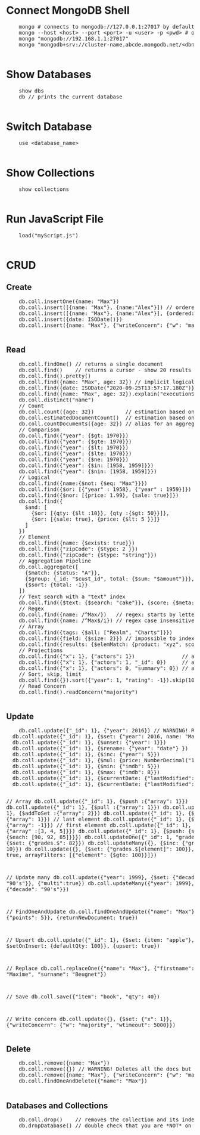 <!DOCTYPE html>
<html>
<head>
  
</head>
<body>
  <h1>Connect MongoDB Shell</h1>
  <pre>
    mongo # connects to mongodb://127.0.0.1:27017 by default
    mongo --host &lt;host&gt; --port &lt;port&gt; -u &lt;user&gt; -p &lt;pwd&gt; # omit the password if you want a prompt
    mongo "mongodb://192.168.1.1:27017"
    mongo "mongodb+srv://cluster-name.abcde.mongodb.net/&lt;dbname&gt;" --username &lt;username&gt; # MongoDB Atlas
  </pre>

  <h1>Show Databases</h1>
  <pre>
    show dbs
    db // prints the current database
  </pre>

  <h1>Switch Database</h1>
  <pre>
    use &lt;database_name&gt;
  </pre>

  <h1>Show Collections</h1>
  <pre>
    show collections
  </pre>

  <h1>Run JavaScript File</h1>
  <pre>
    load("myScript.js")
  </pre>

  <h1>CRUD</h1>

  <h2>Create</h2>
  <pre>
    db.coll.insertOne({name: "Max"})
    db.coll.insert([{name: "Max"}, {name:"Alex"}]) // ordered bulk insert
    db.coll.insert([{name: "Max"}, {name:"Alex"}], {ordered: false}) // unordered bulk insert
    db.coll.insert({date: ISODate()})
    db.coll.insert({name: "Max"}, {"writeConcern": {"w": "majority", "wtimeout": 5000}})
  </pre>

  <h2>Read</h2>
  <pre>
    db.coll.findOne() // returns a single document
    db.coll.find()    // returns a cursor - show 20 results - "it" to display more
    db.coll.find().pretty()
    db.coll.find({name: "Max", age: 32}) // implicit logical "AND".
    db.coll.find({date: ISODate("2020-09-25T13:57:17.180Z")})
    db.coll.find({name: "Max", age: 32}).explain("executionStats") // or "queryPlanner" or "allPlansExecution"
    db.coll.distinct("name")
    // Count
    db.coll.count({age: 32})          // estimation based on collection metadata
    db.coll.estimatedDocumentCount()  // estimation based on collection metadata
    db.coll.countDocuments({age: 32}) // alias for an aggregation pipeline - accurate count
    // Comparison
    db.coll.find({"year": {$gt: 1970}})
    db.coll.find({"year": {$gte: 1970}})
    db.coll.find({"year": {$lt: 1970}})
    db.coll.find({"year": {$lte: 1970}})
    db.coll.find({"year": {$ne: 1970}})
    db.coll.find({"year": {$in: [1958, 1959]}})
    db.coll.find({"year": {$nin: [1958, 1959]}})
    // Logical
    db.coll.find({name:{$not: {$eq: "Max"}}})
    db.coll.find({$or: [{"year" : 1958}, {"year" : 1959}]})
    db.coll.find({$nor: [{price: 1.99}, {sale: true}]})
    db.coll.find({
      $and: [
        {$or: [{qty: {$lt :10}}, {qty :{$gt: 50}}]},
        {$or: [{sale: true}, {price: {$lt: 5 }}]}
      ]
    })
    // Element
    db.coll.find({name: {$exists: true}})
    db.coll.find({"zipCode": {$type: 2 }})
    db.coll.find({"zipCode": {$type: "string"}})
    // Aggregation Pipeline
    db.coll.aggregate([
      {$match: {status: "A"}},
      {$group: {_id: "$cust_id", total: {$sum: "$amount"}}},
      {$sort: {total: -1}}
    ])
    // Text search with a "text" index
    db.coll.find({$text: {$search: "cake"}}, {score: {$meta: "textScore"}}).sort({score: {$meta: "textScore"}})
    // Regex
    db.coll.find({name: /^Max/})   // regex: starts by letter "M"
    db.coll.find({name: /^Max$/i}) // regex case insensitive
    // Array
    db.coll.find({tags: {$all: ["Realm", "Charts"]}})
    db.coll.find({field: {$size: 2}}) // impossible to index - prefer storing the size of the array & update it
    db.coll.find({results: {$elemMatch: {product: "xyz", score: {$gte: 8}}}})
    // Projections
    db.coll.find({"x": 1}, {"actors": 1})               // actors + _id
    db.coll.find({"x": 1}, {"actors": 1, "_id": 0})     // actors
    db.coll.find({"x": 1}, {"actors": 0, "summary": 0}) // all but "actors" and "summary"
    // Sort, skip, limit
    db.coll.find({}).sort({"year": 1, "rating": -1}).skip(10).limit(3)
    // Read Concern
    db.coll.find().readConcern("majority")
  </pre>

  <h2>Update</h2>
  <pre>
    db.coll.update({"_id": 1}, {"year": 2016}) // WARNING! Replaces the entire document
  db.coll.update({"_id": 1}, {$set: {"year": 2016, name: "Max"}})
  db.coll.update({"_id": 1}, {$unset: {"year": 1}})
  db.coll.update({"_id": 1}, {$rename: {"year": "date"} })
  db.coll.update({"_id": 1}, {$inc: {"year": 5}})
  db.coll.update({"_id": 1}, {$mul: {price: NumberDecimal("1.25"), qty: 2}})
  db.coll.update({"_id": 1}, {$min: {"imdb": 5}})
  db.coll.update({"_id": 1}, {$max: {"imdb": 8}})
  db.coll.update({"_id": 1}, {$currentDate: {"lastModified": true}})
  db.coll.update({"_id": 1}, {$currentDate: {"lastModified": {$type: "timestamp"}}})

  // Array
  db.coll.update({"_id": 1}, {$push :{"array": 1}})
  db.coll.update({"_id": 1}, {$pull :{"array": 1}})
  db.coll.update({"_id": 1}, {$addToSet :{"array": 2}})
  db.coll.update({"_id": 1}, {$pop: {"array": 1}})  // last element
  db.coll.update({"_id": 1}, {$pop: {"array": -1}}) // first element
  db.coll.update({"_id": 1}, {$pullAll: {"array" :[3, 4, 5]}})
  db.coll.update({"_id": 1}, {$push: {scores: {$each: [90, 92, 85]}}})
  db.coll.updateOne({"_id": 1, "grades": 80}, {$set: {"grades.$": 82}})
  db.coll.updateMany({}, {$inc: {"grades.$[]": 10}})
  db.coll.update({}, {$set: {"grades.$[element]": 100}}, {multi: true, arrayFilters: [{"element": {$gte: 100}}]})

  // Update many
  db.coll.update({"year": 1999}, {$set: {"decade": "90's"}}, {"multi":true})
  db.coll.updateMany({"year": 1999}, {$set: {"decade": "90's"}})

  // FindOneAndUpdate
  db.coll.findOneAndUpdate({"name": "Max"}, {$inc: {"points": 5}}, {returnNewDocument: true})

  // Upsert
  db.coll.update({"_id": 1}, {$set: {item: "apple"}, $setOnInsert: {defaultQty: 100}}, {upsert: true})

  // Replace
  db.coll.replaceOne({"name": "Max"}, {"firstname": "Maxime", "surname": "Beugnet"})

  // Save
  db.coll.save({"item": "book", "qty": 40})

  // Write concern
  db.coll.update({}, {$set: {"x": 1}}, {"writeConcern": {"w": "majority", "wtimeout": 5000}})
  </pre>

  <h2>Delete</h2>
  <pre>
    db.coll.remove({name: "Max"})
    db.coll.remove({}) // WARNING! Deletes all the docs but not the collection itself and its index definitions
    db.coll.remove({name: "Max"}, {"writeConcern": {"w": "majority", "wtimeout": 5000}})
    db.coll.findOneAndDelete({"name": "Max"})
  </pre>

  <h2>Databases and Collections</h2>
  <pre>
    db.coll.drop()    // removes the collection and its index definitions
    db.dropDatabase() // double check that you are *NOT* on the PROD cluster... :-)
  </pre>
</body>
</html>
